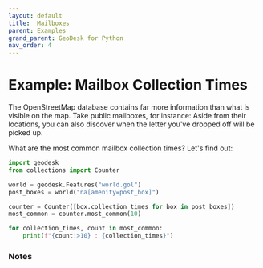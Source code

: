 ```yaml
---
layout: default
title:  Mailboxes
parent: Examples
grand_parent: GeoDesk for Python
nav_order: 4
---
```


# Example: Mailbox Collection Times

The OpenStreetMap database contains far more information than what is visible on the map. Take public mailboxes, for instance: Aside from their locations, you can also discover when the letter you've dropped off will be picked up.

What are the most common mailbox collection times? Let's find out:

```python
import geodesk
from collections import Counter

world = geodesk.Features("world.gol")
post_boxes = world("na[amenity=post_box]")

counter = Counter([box.collection_times for box in post_boxes])
most_common = counter.most_common(10)

for collection_times, count in most_common:
    print(f"{count:>10} : {collection_times}")
```

### Notes


